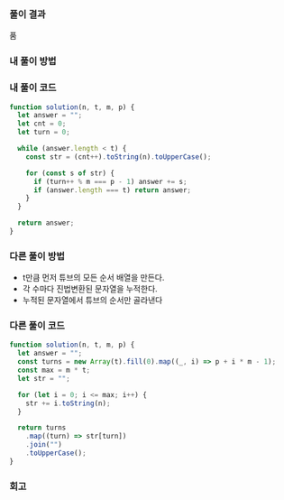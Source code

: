 ### 풀이 결과

품

### 내 풀이 방법

### 내 풀이 코드

```js
function solution(n, t, m, p) {
  let answer = "";
  let cnt = 0;
  let turn = 0;

  while (answer.length < t) {
    const str = (cnt++).toString(n).toUpperCase();

    for (const s of str) {
      if (turn++ % m === p - 1) answer += s;
      if (answer.length === t) return answer;
    }
  }

  return answer;
}
```

### 다른 풀이 방법

- t만큼 먼저 튜브의 모든 순서 배열을 만든다.
- 각 수마다 진법변환된 문자열을 누적한다.
- 누적된 문자열에서 튜브의 순서만 골라낸다

### 다른 풀이 코드

```js
function solution(n, t, m, p) {
  let answer = "";
  const turns = new Array(t).fill(0).map((_, i) => p + i * m - 1);
  const max = m * t;
  let str = "";

  for (let i = 0; i <= max; i++) {
    str += i.toString(n);
  }

  return turns
    .map((turn) => str[turn])
    .join("")
    .toUpperCase();
}
```

### 회고
